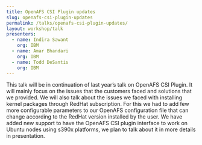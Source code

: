```yaml
---
title: OpenAFS CSI Plugin updates
slug: openafs-csi-plugin-updates
permalink: /talks/openafs-csi-plugin-updates/
layout: workshop/talk
presenters:
  - name: Indira Sawant
    org: IBM
  - name: Amar Bhandari
    org: IBM
  - name: Todd DeSantis
    org: IBM
---
```


This talk will be in continuation of last year’s talk on OpenAFS CSI Plugin. It
will mainly focus on the issues that the customers faced and solutions that we
provided. We will also talk about the issues we faced with installing kernel
packages through RedHat subscription. For this we had to add few more
configurable parameters to our OpenAFS configuration file that can change
according to the RedHat version installed by the user. We have added new
support to have the OpenAFS CSI plugin interface to work on Ubuntu nodes using
s390x platforms, we plan to talk about it in more details in presentation.
